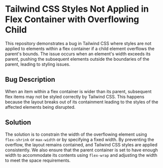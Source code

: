 # Tailwind CSS Styles Not Applied in Flex Container with Overflowing Child

This repository demonstrates a bug in Tailwind CSS where styles are not applied to elements within a flex container if a child element overflows the parent's bounds.  The issue occurs when an element's width exceeds its parent, pushing the subsequent elements outside the boundaries of the parent, leading to styling issues.

## Bug Description

When an item within a flex container is wider than its parent, subsequent flex items may not be styled correctly by Tailwind CSS.  This happens because the layout breaks out of its containment leading to the styles of the affected elements being disrupted. 

## Solution

The solution is to constrain the width of the overflowing element using `flex-shrink` or `max-width` or by specifying a fixed width. By preventing the overflow, the layout remains contained, and Tailwind CSS styles are applied consistently. We also ensure that the parent container is set to have enough width to accommodate its contents using `flex-wrap` and adjusting the width to meet the space requirements.